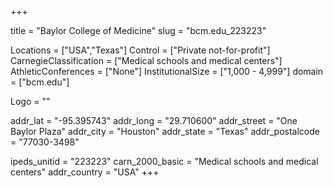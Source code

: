 
+++

title = "Baylor College of Medicine"
slug = "bcm.edu_223223"

Locations = ["USA","Texas"]
Control = ["Private not-for-profit"]
CarnegieClassification = ["Medical schools and medical centers"]
AthleticConferences = ["None"]
InstitutionalSize = ["1,000 - 4,999"]
domain = ["bcm.edu"]

Logo = ""

addr_lat = "-95.395743"
addr_long = "29.710600"
addr_street = "One Baylor Plaza"
addr_city = "Houston"
addr_state = "Texas"
addr_postalcode = "77030-3498"

ipeds_unitid = "223223"
carn_2000_basic = "Medical schools and medical centers"
addr_country = "USA"
+++
    
